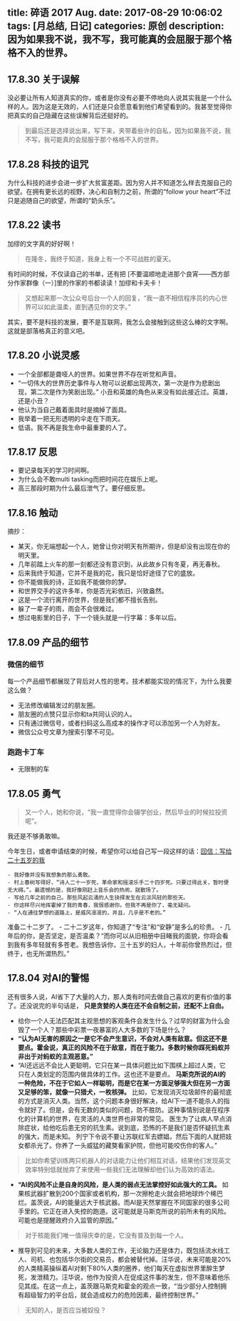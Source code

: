 title: 碎语 2017 Aug.
date: 2017-08-29 10:06:02
tags: [月总结, 日记]
categories: 原创
description: 因为如果我不说，我不写，我可能真的会屈服于那个格格不入的世界。
---

## 17.8.30 关于误解

没必要让所有人知道真实的你，或者是你没有必要不停地向人说其实我是一个什么样的人。因为这是无效的，人们还是只会愿意看到他们希望看到的。我甚至觉得你把真实的自己隐藏在这些误解背后还挺好的。

> 到最后还是选择说出来，写下来，夹带着些许的自私，因为如果我不说，我不写，我可能真的会屈服于那个格格不入的世界。

## 17.8.28 科技的诅咒

为什么科技的进步会进一步扩大贫富差距。因为穷人并不知道怎么样去克服自己的欲望。在拥有更长远的视野，决心和自制力之前，所谓的“follow your heart”不过只是追随自己的欲望，所谓的“奶头乐”。


## 17.8.22 读书

加缪的文字真的好好啊！

> 在隆冬，我终于知道，我身上有一个不可战胜的夏天。

有时间的时候，不仅读自己的书单，还有把 [不要温顺地走进那个良宵——西方部分作家群像（一）]里的作家的书都读读！加缪和卡夫卡！

> 又想起来那一次公众号后台一个人的回复，“我一直不相信程序员的内心世界可以如此温柔，直到遇见你的文字。”

其实，要不是科技的发展，要不是互联网，我怎么会接触到这些这么棒的文字啊。这就是部落格真正的意义吧。


## 17.8.20 小说灵感

- 一个全部都是聋哑人的世界。如果世界不存在听觉和声音。
- “一切伟大的世界历史事件与人物可以说都出现两次，第一次是作为悲剧出现，第二次是作为笑剧出现。” 小丑和英雄的角色从来没有如此接近过。英雄，还是小丑？
- 他认为当自己戴着面具时是摘掉了面具。
- 我举着一把无形透明的伞走在下雨天。
- 低语。我不再是我生命中最重要的人了。


## 17.8.17 反思

- 要记录每天的学习时间啊。
- 为什么会不敢multi tasking而把时间花在娱乐上呢。
- 高三那段时期为什么最后泄气了。要仔细反思。


## 17.8.16 触动

摘抄：
- 某天，你无端想起一个人，她曾让你对明天有所期许，但是却没有出现在你的明天里。
- 几年前踏上火车的那一刻都还没有意识到，从此故乡只有冬夏，再无春秋。
- 后来我终于知道，它并不是我的花，我只是恰好途径了它的盛放。
- 你不能做我的诗，正如我不能做你的梦。
- 和世界交手的这许多年，你是否光彩依旧，兴致盎然。
- 这是一个流行离开的世界，但是我们都不擅长告别。
- 躲了一辈子的雨，雨会不会很难过。
- 想过电影里的日子，下一个镜头就是一行字幕：多年以后。


## 17.8.09 产品的细节

### 微信的细节

每一个产品细节都展现了背后对人性的思考。技术都能实现的情况下，为什么我要这么做？

- 无法修改编辑发过的朋友圈。
- 朋友圈的点赞只显示你和ta共同认识的人。
- 只有通过微信号，或者扫码这么高成本的操作才可以添加另一个人为好友。
- 微信公众号文章为搜索引擎不可见。

### 跑跑卡丁车

- 无限制的车


## 17.8.05 勇气

> 又一个人，她和你说，“我一直觉得你会辍学创业，然后毕业的时候拉投资呢”。

我还是不够勇敢嘛。

今年生日，或者申请结束的时候，希望你可以给自己写一段这样的话：[回信：写给二十五岁的我](https://www.douban.com/note/620072808/)

	- 我好像并没有我想象的那么勇敢。
	- 村上春树写得好，“诗人二十一岁死，革命家和摇滚乐手二十四岁死。只要过得此关，暂时便无大碍。”。最遗憾的是，我好像刚赶上音乐会的热闹，就散场了。
	- 写给几年之前的自己。那些风起云涌的人生抉择发生在云淡风轻的那些天。
	- 你这样尽兴地挥霍掉了我的青春，我很感谢你。但我不再是你了，毫无疑问。
	- “人在通往梦想的道路上，是威风凛凛的，并且，几乎是不老的。”

准备二十二岁了。
	- 	二十二岁这年，你知道了“专注”和“安静”是多么的珍贵。
	- 几年后的你，是否坚定，是否温柔？“而你可以从旧相册中目睹我的面貌，你将会看到我有多年轻就有多苍老。我想告诉你，三十五岁的妇人，十年前你曾热烈过，但终于，也无所谓热烈。”


## 17.8.04 对AI的警惕

还有很多人说，AI省下了大量的人力，那人类有时间去做自己喜欢的更有价值的事了。还没说完的半句话是， **只是贪婪的人类在还不会自制之前，还配不上自由。**

- 给你一个人无法匹配其主观思想的客观条件会发生什么？过早的财富为什么会毁了一个人？那些中彩票一夜暴富的人大多数的下场是什么？
- **“认为AI无害的原因之一是它不会产生意识，不会对人类有敌意。但这还不是要点。霍金说，真正的风险不在于敌意，而在于能力。多数时候你踩死蚂蚁并非出于对蚂蚁的主观恶意。”**
- “AI还远远不会比人更聪明，它只在某一具体问题比如下围棋上超过人类，它只在人类划定的范围内做具体的工作。这也还不是要点。 **马斯克所说的AI的一种危险，不在于它如人一样聪明，而是它在某一方面足够强大但在另一方面又足够的笨，就像一只猎犬，一枚核弹。**
比如，它发现消灭垃圾邮件的最彻底的方式是消灭人类。当然，这个问题本身很好解决，给AI下一道不能杀人的指令就好了。但是，会有无数的类似的问题，防不胜防。这种事情别说是在程序化的计算机的世界，在灵活的人类世界也非常的常见。 医生为了让病人早点消除症状，给他吃后患无穷的抗生素。说到底，恐怖的不是我们是否怀疑抗生素的强大，而是未知。 列宁下令说不要让苏联红军去嫖娼，然后下面的人就把妓女都杀光了。你养了一头威猛的藏獒看家护院，但他可能咬伤你的客人。”
> 比如你希望训练两只机器人的对话能力让他们相互对话，结果他们发现英文效率特别低就抛弃了来使用一些我们无法理解却他们认为高效的语法。
- **“AI的风险不止是自身的风险，是人类的弱点无法掌控好如此强大的工具。** 如果核武器扩散到200个国家或者机构，那一次擦枪走火就会把地球炸个稀巴烂。盖茨说，AI的能量远大于核武器。而AI是天然掌握在不同国家的很多公司手里的。它正在进入失控的跑道。这可能就是马斯克所说的前所未有的风险。可能也是提醒政府介入监管的原因。”
> 对于核能我们唯一值得庆幸的是，它没有普及到每一个人。
- 推导到可见的未来，大多数人类的工作，无论脑力还是体力，既包括流水线工人、司机、也包括华尔街的交易员，都会被替代掉。汪华说，未来可能是20%的人类精英操纵着AI对剩下80%人类的圈养，他们每天在虚拟世界里醉生梦死，发泄精力。汪华说，他作为投资人在促成这件事的发生，但不意味着他乐见其成。在这一点上，盖茨跟马斯克和霍金的观点一致，“当少部分人控制拥有超级智力的平台后，就会造成权力的危险因素，最终控制世界。”
> 无知的人，是否应当被奴役？